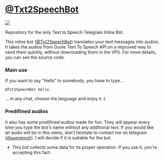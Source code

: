 # [@Txt2SpeechBot](https://t.me/Txt2SpeechBot)

![](`text_to_speech.png`)

Repository for the only Text to Speech Telegram Inline Bot.

This inline bot ([@Txt2SpeechBot](https://t.me/Txt2SpeechBot)) translates your text messages into audios.
It takes the audios from Goole Text To Speech API on a improved way to send them quickly, without downloading them in the VPS.
For more details, you can see the source code.

### Main use

If you want to say "Hello" to somebody, you have to type...

```
@Txt2SpeechBot Hello
```

... in any chat, choose the language and enjoy it :)

### Predifined audios

It also has some predifined audios made for fun.
They will appear every time you type the bot's name without any additional text.
If you would like an audio will be in this menu, don't hesitate to contact me on telegram ([@supremoh](https://t.me/supremoh)).
I will decide if it is suitable for the bot.

* This bot collects some data for its proper operation. If you use it, you're accepting this fact.